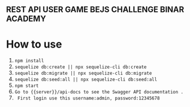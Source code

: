 ## REST API USER GAME BEJS CHALLENGE BINAR ACADEMY

# How to use

1. ``` npm install ```
2. ``` sequelize db:create || npx sequelize-cli db:create ```
3. ``` sequelize db:migrate || npx sequelize-cli db:migrate ```
4. ``` sequelize db:seed:all || npx sequelize-cli db:seed:all ```
5. ``` npm start ```
6. ``` Go to {{server}}/api-docs to see the Swagger API documentation . ```
7. ``` First login use this username:admin, password:12345678```
